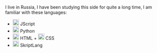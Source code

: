 
I live in Russia, I have been studying this side for quite a long time, I am familiar with these languages:
- <img src="https://cdn.jsdelivr.net/gh/devicons/devicon@latest/icons/javascript/javascript-original.svg" width="20" height="20"/> JScript
- <img src="https://cdn.jsdelivr.net/gh/devicons/devicon@latest/icons/python/python-original.svg" width="20" height="20"/> Python
- <img src="https://cdn.jsdelivr.net/gh/devicons/devicon@latest/icons/html5/html5-original.svg" width="20" height="20"/> HTML + <img src="https://cdn.jsdelivr.net/gh/devicons/devicon@latest/icons/css3/css3-original.svg" width="20" height="20"/> CSS 
- <img src="https://cdn.jsdelivr.net/gh/devicons/devicon@latest/icons/okta/okta-original.svg" width="20" height="20"/> SkriptLang